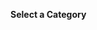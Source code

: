 **Select a Category**

<!--
Please move lines that apply to you out of the comment:
- Theme
- Community Module
- Code Refactor
-->
